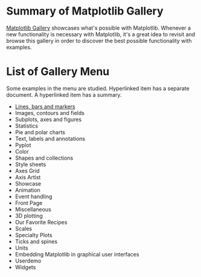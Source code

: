 # Summary of Matplotlib Gallery
[Matplotlib Gallery](https://matplotlib.org/gallery/index.html) showcases what's possible with Matplotlib. Whenever a new functionality is necessary with Matplotlib, it's a great idea to revisit and browse this gallery in order to discover the best possible functionality with examples.

# List of Gallery Menu
Some examples in the menu are studied. Hyperlinked item has a separate document. A hyperlinked item has a summary.
* [Lines, bars and markers](https://github.com/aimldl/python3/tree/master/packages/matplotlib/gallery/lines_bars_and_markers)
* Images, contours and fields
* Subplots, axes and figures
* Statistics
* Pie and polar charts
* Text, labels and annotations
* Pyplot
* Color
* Shapes and collections
* Style sheets
* Axes Grid
* Axis Artist
* Showcase
* Animation
* Event handling
* Front Page
* Miscellaneous
* 3D plotting
* Our Favorite Recipes
* Scales
* Specialty Plots
* Ticks and spines
* Units
* Embedding Matplotlib in graphical user interfaces
* Userdemo
* Widgets

